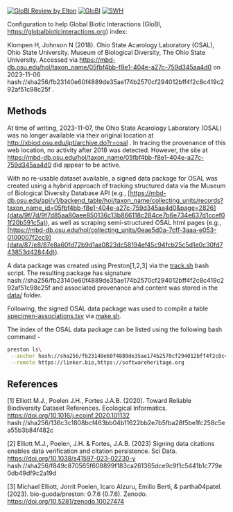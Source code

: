 [![GloBI Review by Elton](../../actions/workflows/review.yml/badge.svg)](../../actions/workflows/review.yml) [![GloBI](https://api.globalbioticinteractions.org/interaction.svg?accordingTo=globi:globalbioticinteractions/osal-ar&refutes=true&refutes=false)](https://globalbioticinteractions.org/?accordingTo=globi:globalbioticinteractions/osal-ar) [![SWH](https://archive.softwareheritage.org/badge/swh:1:dir:c661978af87996301e495a9d5e25daa46c4000ee/)](https://archive.softwareheritage.org/swh:1:dir:c661978af87996301e495a9d5e25daa46c4000ee;origin=https://github.com/globalbioticinteractions/osal-ar;visit=swh:1:snp:1d39f1f93a829fc8903abae5a77198b2eabd3884;anchor=swh:1:rev:766c1a177de7b85a9422e20c7cc9f074da35bf96)

Configuration to help Global Biotic Interactions (GloBI, https://globalbioticinteractions.org) index: 

Klompen H, Johnson N (2018). Ohio State Acarology Laboratory (OSAL), Ohio State University. Museum of Biological Diversity, The Ohio State University. Accessed via https://mbd-db.osu.edu/hol/taxon_name/05fbf4bb-f8e1-404e-a27c-759d345aa4d0 on 2023-11-06 hash://sha256/fb23140e60f4889de35ae174b2570cf294012bff4f2c8c419c292af51c98c25f .

## Methods

At time of writing, 2023-11-07, the Ohio State Acarology Laboratory (OSAL) was no longer available via their original location at http://xbiod.osu.edu/ipt/archive.do?r=osal . In tracing the provenance of this web location, no activity after 2018 was detected. However, the site at https://mbd-db.osu.edu/hol/taxon_name/05fbf4bb-f8e1-404e-a27c-759d345aa4d0 did appear to be active. 

With no re-usable dataset available, a signed data package for OSAL was created using a hybrid approach of tracking structured data via the Museum of Biological Diversity Database API (e.g., [https://mbd-db.osu.edu/api/v1/backend_table/hol/taxon_name/collecting_units/records?taxon_name_id=05fbf4bb-f8e1-404e-a27c-759d345aa4d0&page=2826](data/9f/7d/9f7d85aa80aee850136c13b866118c284ce7b6e734e637d1ccef01f20b591c5a)),  as well as scraping semi-structured OSAL html pages (e.g., [https://mbd-db.osu.edu/hol/collecting_units/0eae5d0a-7cff-3aaa-e053-0100007f2cc9](data/87/e8/87e8a60fd72b9d1aa0823dc58194ef45c94fcb25c5d1e0c30fd743853d42844d)).


A data package was created using Preston[1,2,3] via the [track.sh](track.sh) bash script. The resulting package has signature hash://sha256/fb23140e60f4889de35ae174b2570cf294012bff4f2c8c419c292af51c98c25f and associated provenance and content was stored in the [data/](data/) folder.

Following, the signed OSAL data package was used to compile a table [specimen-associations.tsv](specimen-associations.tsv) via [make.sh](make.sh).



The index of the OSAL data package can be listed using the following bash command - 

```bash
preston ls\
 --anchor hash://sha256/fb23140e60f4889de35ae174b2570cf294012bff4f2c8c419c292af51c98c25f\
 --remote https://linker.bio,https://softwareheritage.org
```

## References

[1] Elliott M.J., Poelen J.H., Fortes J.A.B. (2020). Toward Reliable Biodiversity Dataset References. Ecological Informatics. https://doi.org/10.1016/j.ecoinf.2020.101132 hash://sha256/136c3c1808bcf463bb04b11622bb2e7b5fba28f5be1fc258c5ea55b3b84f482c

[2] Elliott M.J., Poelen, J.H. & Fortes, J.A.B. (2023) Signing data citations enables data verification and citation persistence. Sci Data. https://doi.org/10.1038/s41597-023-02230-y hash://sha256/f849c870565f608899f183ca261365dce9c9f1c5441b1c779e0db49df9c2a19d

[3] Michael Elliott, Jorrit Poelen, Icaro Alzuru, Emilio Berti, & partha04patel. (2023). bio-guoda/preston: 0.7.6 (0.7.6). Zenodo. https://doi.org/10.5281/zenodo.10027474
